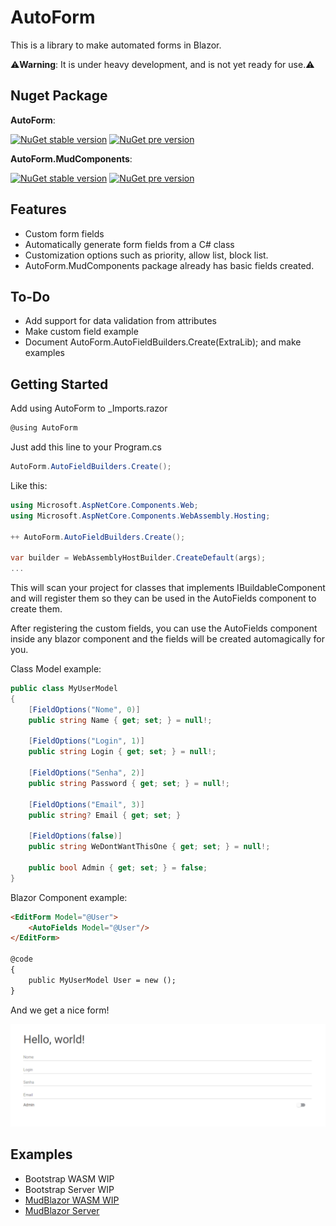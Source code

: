 # AutoForm

This is a library to make automated forms in Blazor.

⚠️**Warning**: It is under heavy development, and is not yet ready for use.⚠️

## Nuget Package

**AutoForm**:

[![NuGet stable version](https://badgen.net/nuget/v/AutoForm)](https://nuget.org/packages/AutoForm)
[![NuGet pre version](https://badgen.net/nuget/v/AutoForm/pre)](https://nuget.org/packages/AutoForm)

**AutoForm.MudComponents**:

[![NuGet stable version](https://badgen.net/nuget/v/AutoForm.MudComponents)](https://nuget.org/packages/AutoForm.MudComponents)
[![NuGet pre version](https://badgen.net/nuget/v/AutoForm.MudComponents/pre)](https://nuget.org/packages/AutoForm.MudComponents)

## Features
- Custom form fields
- Automatically generate form fields from a C# class
- Customization options such as priority, allow list, block list.
- AutoForm.MudComponents package already has basic fields created.


## To-Do
- Add support for data validation from attributes
- Make custom field example
- Document AutoForm.AutoFieldBuilders.Create(ExtraLib); and make examples


## Getting Started

Add using AutoForm to _Imports.razor

```csharp
@using AutoForm
```

Just add this line to your Program.cs

```csharp
AutoForm.AutoFieldBuilders.Create();
```

Like this:

```csharp
using Microsoft.AspNetCore.Components.Web;
using Microsoft.AspNetCore.Components.WebAssembly.Hosting;

++ AutoForm.AutoFieldBuilders.Create();

var builder = WebAssemblyHostBuilder.CreateDefault(args);
...
```

This will scan your project for classes that implements IBuildableComponent and will register them so they can be used in the AutoFields component to create them.

After registering the custom fields, you can use the AutoFields component inside any blazor component and the fields will be created automagically for you.

Class Model example:
```csharp
public class MyUserModel
{
    [FieldOptions("Nome", 0)]
    public string Name { get; set; } = null!;
    
    [FieldOptions("Login", 1)]
    public string Login { get; set; } = null!;
    
    [FieldOptions("Senha", 2)]
    public string Password { get; set; } = null!;
    
    [FieldOptions("Email", 3)]
    public string? Email { get; set; }

    [FieldOptions(false)]
    public string WeDontWantThisOne { get; set; } = null!;
    
    public bool Admin { get; set; } = false;
}
```

Blazor Component example:

```html
<EditForm Model="@User">
    <AutoFields Model="@User"/>
</EditForm>

@code
{
    public MyUserModel User = new ();
}
```

And we get a nice form!

![alt text](./images/example1.png "Example1")

## Examples

- Bootstrap WASM WIP
- Bootstrap Server WIP
- [MudBlazor WASM WIP](https://github.com/MarioGK/AutoForm/tree/main/src/Examples/MudBlazorServer)
- [MudBlazor Server](https://github.com/MarioGK/AutoForm/tree/main/src/Examples/MudBlazorServer)